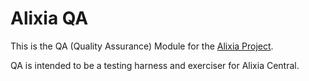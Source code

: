 
# Alixia QA

This is the QA (Quality Assurance) Module for the [Alixia Project](https://github.com/markhull/Alixia).

QA is intended to be a testing harness and exerciser for Alixia Central.


